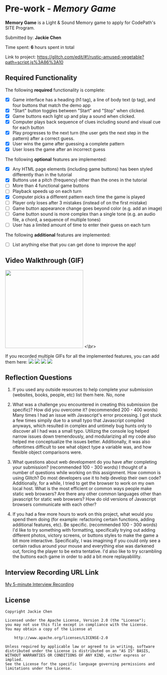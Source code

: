 # Pre-work - *Memory Game*

**Memory Game** is a Light & Sound Memory game to apply for CodePath's SITE Program. 

Submitted by: **Jackie Chen**

Time spent: **6** hours spent in total

Link to project: https://glitch.com/edit/#!/rustic-amused-vegetable?path=script.js%3A86%3A10

## Required Functionality

The following **required** functionality is complete:

* [X] Game interface has a heading (h1 tag), a line of body text (p tag), and four buttons that match the demo app
* [X] "Start" button toggles between "Start" and "Stop" when clicked. 
* [X] Game buttons each light up and play a sound when clicked. 
* [X] Computer plays back sequence of clues including sound and visual cue for each button
* [X] Play progresses to the next turn (the user gets the next step in the pattern) after a correct guess. 
* [X] User wins the game after guessing a complete pattern
* [X] User loses the game after an incorrect guess

The following **optional** features are implemented:

* [X] Any HTML page elements (including game buttons) has been styled differently than in the tutorial
* [X] Buttons use a pitch (frequency) other than the ones in the tutorial
* [ ] More than 4 functional game buttons
* [ ] Playback speeds up on each turn
* [X] Computer picks a different pattern each time the game is played
* [ ] Player only loses after 3 mistakes (instead of on the first mistake)
* [ ] Game button appearance change goes beyond color (e.g. add an image)
* [ ] Game button sound is more complex than a single tone (e.g. an audio file, a chord, a sequence of multiple tones)
* [ ] User has a limited amount of time to enter their guess on each turn

The following **additional** features are implemented:

- [ ] List anything else that you can get done to improve the app!

## Video Walkthrough (GIF)

<img src="http://g.recordit.co/gExTmbnCIS.gif" width = 250> <\br>

If you recorded multiple GIFs for all the implemented features, you can add them here:
![](gif1-link-here)
![](gif2-link-here)
![](gif3-link-here)
![](gif4-link-here)

## Reflection Questions
1. If you used any outside resources to help complete your submission (websites, books, people, etc) list them here. 
No, none

2. What was a challenge you encountered in creating this submission (be specific)? How did you overcome it? (recommended 200 - 400 words) 
Many times I had an issue with Javascript's error processing. I got stuck a few times simpily due to a small typo that Javascript compiled anyways, which resulted in complex and untimely bug hunts only to discover all I had was a small typo. Utilizng the console log helped narrow issues down tremendously, and modularizing all my code also helped me conceptualize the issues better. Additionally, it was also oftentimes difficult to see what object type a variable was, and how flexible object comparisons were.

3. What questions about web development do you have after completing your submission? (recommended 100 - 300 words) 
I thought of a number of questions while working on this assignment. How common is using Glitch? Do most developers use it to help develop their own code? Additionally, for a while, I tried to get the browser to work on my own local host. What is the most efficient or common ways people make static web browsers? Are there any other common languages other than javascript for static web browsers? How do old versions of Javascript browsers communicate with each other? 

4. If you had a few more hours to work on this project, what would you spend them doing (for example: refactoring certain functions, adding additional features, etc). Be specific. (recommended 100 - 300 words) 
I'd like to try something with formatting, specifically trying out adding different photos, victory screens, or buttons styles to make the game a bit more interactive. Specifically, I was imagining if you could only see a certain radius around your mouse and everything else was darkened out, forcing the player to be extra tentative. I'd also like to try scrambling the buttons each game in order to add a bit more replayablility.



## Interview Recording URL Link

[My 5-minute Interview Recording](https://princeton.zoom.us/rec/share/q-8yBgzOtKXQrPnJkHD8pbg9uoSujsE8ZWDz1hBv_VO0MbNFhriNPyQfkXhoOTfD.oek1moxmOSPOxEvb?startTime=1650679781000)


## License

    Copyright Jackie Chen

    Licensed under the Apache License, Version 2.0 (the "License");
    you may not use this file except in compliance with the License.
    You may obtain a copy of the License at

        http://www.apache.org/licenses/LICENSE-2.0

    Unless required by applicable law or agreed to in writing, software
    distributed under the License is distributed on an "AS IS" BASIS,
    WITHOUT WARRANTIES OR CONDITIONS OF ANY KIND, either express or implied.
    See the License for the specific language governing permissions and
    limitations under the License.
